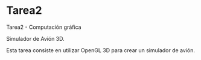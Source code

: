 # Tarea2
Tarea2 - Computación gráfica

Simulador de Avión 3D.

Esta tarea consiste en utilizar OpenGL 3D para crear un simulador de avión.
